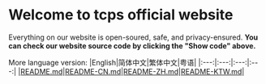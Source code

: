 # Welcome to tcps official website
Everything on our website is open-soured, safe, and privacy-ensured.
**You can check our website source code by clicking the "Show code" above.**

More language version:
|English|简体中文|繁体中文|粤语|
|:---:|:---:|:---:|:---:|
|[README.md](https://github.com/ttcps/ttcps.github.io/new/master/README.md)|[README-CN.md](https://github.com/ttcps/ttcps.github.io/new/master/README-CN.md)|[README-ZH.md](https://github.com/ttcps/ttcps.github.io/new/master/README-ZH.md)|[README-KTW.md](https://github.com/ttcps/ttcps.github.io/new/master/README-KTW.md)|
